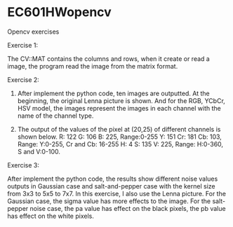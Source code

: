 # EC601HWopencv
Opencv exercises

Exercise 1:

The CV::MAT contains the columns and rows, when it create or read a image, the program read the image from the matrix format.

Exercise 2:

1.	After implement the python code, ten images are outputted. At the beginning, the original Lenna picture is shown. And for the RGB, YCbCr, HSV model, the images represent the images in each channel with the name of the channel type.

2.	The output of the values of the pixel at (20,25) of different channels is shown below.
R: 122 G: 106 B: 225, Range:0-255
Y: 151 Cr: 181 Cb: 103, Range: Y:0-255, Cr and Cb: 16-255
H: 4 S: 135 V: 225, Range: H:0-360, S and V:0-100.

Exercise 3:

After implement the python code, the results show different noise values outputs in Gaussian case and salt-and-pepper case with the kernel size from 3x3 to 5x5 to 7x7.
In this exercise, I also use the Lenna picture. For the Gaussian case, the sigma value has more effects to the image. For the salt-pepper noise case, the pa value has effect on the black pixels, the pb value has effect on the white pixels.

